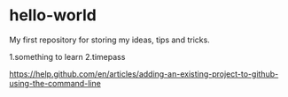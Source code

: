 # hello-world
My first repository for storing my ideas, tips and tricks.

1.something to learn 
2.timepass


https://help.github.com/en/articles/adding-an-existing-project-to-github-using-the-command-line
